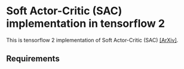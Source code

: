 # Soft Actor-Critic (SAC) implementation in tensorflow 2

This is tensorflow 2 implementation of Soft Actor-Critic (SAC) [[ArXiv]](https://arxiv.org/abs/1812.05905).

## Requirements


